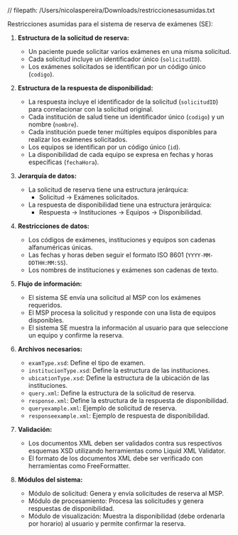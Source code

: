 // filepath: /Users/nicolaspereira/Downloads/restriccionesasumidas.txt

Restricciones asumidas para el sistema de reserva de exámenes (SE):

1. **Estructura de la solicitud de reserva:**

   - Un paciente puede solicitar varios exámenes en una misma solicitud.
   - Cada solicitud incluye un identificador único (`solicitudID`).
   - Los exámenes solicitados se identifican por un código único (`codigo`).

2. **Estructura de la respuesta de disponibilidad:**

   - La respuesta incluye el identificador de la solicitud (`solicitudID`) para correlacionar con la solicitud original.
   - Cada institución de salud tiene un identificador único (`codigo`) y un nombre (`nombre`).
   - Cada institución puede tener múltiples equipos disponibles para realizar los exámenes solicitados.
   - Los equipos se identifican por un código único (`id`).
   - La disponibilidad de cada equipo se expresa en fechas y horas específicas (`fechaHora`).

3. **Jerarquía de datos:**

   - La solicitud de reserva tiene una estructura jerárquica:
     - Solicitud -> Exámenes solicitados.
   - La respuesta de disponibilidad tiene una estructura jerárquica:
     - Respuesta -> Instituciones -> Equipos -> Disponibilidad.

4. **Restricciones de datos:**

   - Los códigos de exámenes, instituciones y equipos son cadenas alfanuméricas únicas.
   - Las fechas y horas deben seguir el formato ISO 8601 (`YYYY-MM-DDTHH:MM:SS`).
   - Los nombres de instituciones y exámenes son cadenas de texto.

5. **Flujo de información:**

   - El sistema SE envía una solicitud al MSP con los exámenes requeridos.
   - El MSP procesa la solicitud y responde con una lista de equipos disponibles.
   - El sistema SE muestra la información al usuario para que seleccione un equipo y confirme la reserva.

6. **Archivos necesarios:**

   - `examType.xsd`: Define el tipo de examen.
   - `institucionType.xsd`: Define la estructura de las instituciones.
   - `ubicationType.xsd`: Define la estructura de la ubicación de las instituciones.
   - `query.xml`: Define la estructura de la solicitud de reserva.
   - `response.xml`: Define la estructura de la respuesta de disponibilidad.
   - `queryexample.xml`: Ejemplo de solicitud de reserva.
   - `responseexample.xml`: Ejemplo de respuesta de disponibilidad.

7. **Validación:**

   - Los documentos XML deben ser validados contra sus respectivos esquemas XSD utilizando herramientas como Liquid XML Validator.
   - El formato de los documentos XML debe ser verificado con herramientas como FreeFormatter.

8. **Módulos del sistema:**
   - Módulo de solicitud: Genera y envía solicitudes de reserva al MSP.
   - Módulo de procesamiento: Procesa las solicitudes y genera respuestas de disponibilidad.
   - Módulo de visualización: Muestra la disponibilidad (debe ordenarla por horario) al usuario y permite confirmar la reserva.
